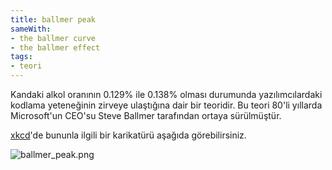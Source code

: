 ```yaml
---
title: ballmer peak
sameWith:
- the ballmer curve
- the ballmer effect
tags:
- teori
---
```


Kandaki alkol oranının 0.129% ile 0.138% olması durumunda yazılımcılardaki kodlama yeteneğinin zirveye ulaştığına dair bir teoridir. Bu teori 80'li yıllarda Microsoft'un CEO'su Steve Ballmer tarafından ortaya sürülmüştür.

[xkcd](https://www.xkcd.com/323)'de bununla ilgili bir karikatürü aşağıda görebilirsiniz.

![ballmer_peak.png](https://imgs.xkcd.com/comics/ballmer_peak.png)
